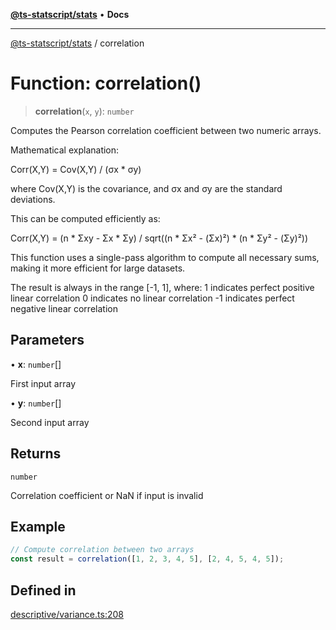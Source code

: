 [**@ts-statscript/stats**](../README.md) • **Docs**

***

[@ts-statscript/stats](../globals.md) / correlation

# Function: correlation()

> **correlation**(`x`, `y`): `number`

Computes the Pearson correlation coefficient between two numeric arrays.

Mathematical explanation:

Corr(X,Y) = Cov(X,Y) / (σx * σy)

where Cov(X,Y) is the covariance, and σx and σy are the standard deviations.

This can be computed efficiently as:

Corr(X,Y) = (n * Σxy - Σx * Σy) / sqrt((n * Σx² - (Σx)²) * (n * Σy² - (Σy)²))

This function uses a single-pass algorithm to compute all necessary sums,
making it more efficient for large datasets.

The result is always in the range [-1, 1], where:
1 indicates perfect positive linear correlation
0 indicates no linear correlation
-1 indicates perfect negative linear correlation

## Parameters

• **x**: `number`[]

First input array

• **y**: `number`[]

Second input array

## Returns

`number`

Correlation coefficient or NaN if input is invalid

## Example

```ts
// Compute correlation between two arrays
const result = correlation([1, 2, 3, 4, 5], [2, 4, 5, 4, 5]);
```

## Defined in

[descriptive/variance.ts:208](https://github.com/ts-statscript/stats/blob/228c1c4008100cbd23aeeceec98691e0698577b0/src/descriptive/variance.ts#L208)
